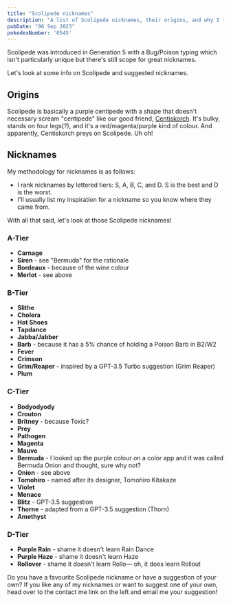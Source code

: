 ```yaml
---
title: "Scolipede nicknames"
description: "A list of Scolipede nicknames, their origins, and why I think they're cool."
pubDate: "06 Sep 2023"
pokedexNumber: '0545'
---
```


Scolipede was introduced in Generation 5 with a Bug/Poison typing which isn't particularly unique but there's still scope for great nicknames.

Let's look at some info on Scolipede and suggested nicknames.

## Origins

Scolipede is basically a purple centipede with a shape that doesn't necessary scream "centipede" like our good friend, [Centiskorch](/nicknames/centiskorch/). It's bulky, stands on four legs(?), and it's a red/magenta/purple kind of colour. And apparently, Centiskorch preys on Scolipede. Uh oh!

## Nicknames

My methodology for nicknames is as follows:

* I rank nicknames by lettered tiers: S, A, B, C, and D. S is the best and D is the worst.
* I'll usually list my inspiration for a nickname so you know where they came from.

With all that said, let's look at those Scolipede nicknames!

### A-Tier

* **Carnage**
* **Siren** - see "Bermuda" for the rationale
* **Bordeaux** - because of the wine colour
* **Merlot** - see above

### B-Tier

* **Slithe**
* **Cholera**
* **Hot Shoes**
* **Tapdance**
* **Jabba/Jabber**
* **Barb** - because it has a 5% chance of holding a Poison Barb in B2/W2
* **Fever**
* **Crimson**
* **Grim/Reaper** - inspired by a GPT-3.5 Turbo suggestion (Grim Reaper)
* **Plum**

### C-Tier

* **Bodyodyody**
* **Crouton**
* **Britney** - because Toxic?
* **Prey**
* **Pathogen**
* **Magenta**
* **Mauve**
* **Bermuda** - I looked up the purple colour on a color app and it was called Bermuda Onion and thought, sure why not?
* **Onion**  - see above
* **Tomohiro** - named after its designer, Tomohiro Kitakaze
* **Violet**
* **Menace**
* **Blitz** - GPT-3.5 suggestion
* **Thorne** - adapted from a GPT-3.5 suggestion (Thorn)
* **Amethyst**

### D-Tier

* **Purple Rain** - shame it doesn't learn Rain Dance
* **Purple Haze** - shame it doesn't learn Haze
* **Rollover** - shame it doesn't learn Rollo— oh, it does learn Rollout

Do you have a favourite Scolipede nickname or have a suggestion of your own? If you like any of my nicknames or want to suggest one of your own, head over to the contact me link on the left and email me your suggestion!
